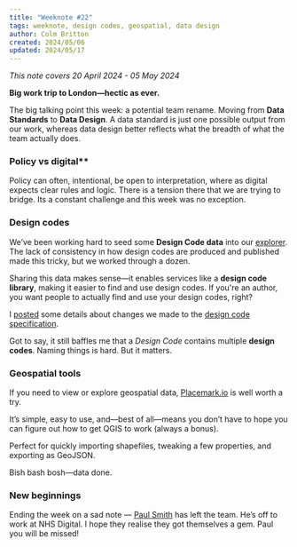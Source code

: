```yaml
---
title: "Weeknote #22"
tags: weeknote, design codes, geospatial, data design
author: Colm Britton
created: 2024/05/06
updated: 2024/05/17
---
```


_This note covers 20 April 2024 - 05 May 2024_

**Big work trip to London—hectic as ever.**

The big talking point this week: a potential team rename. Moving from **Data Standards** to **Data Design**. A data standard is just one possible output from our work, whereas data design better reflects what the breadth of what the team actually does.

### Policy vs digital**

Policy can often, intentional, be open to interpretation, where as digital expects clear rules and logic. There is a tension there that we are trying to bridge. Its a constant challenge and this week was no exception.

### Design codes

We’ve been working hard to seed some **Design Code data** into our [explorer](https://design-code-prototype.planning-data.dev/design-codes). The lack of consistency in how design codes are produced and published made this tricky, but we worked through a dozen.

Sharing this data makes sense—it enables services like a **design code library**, making it easier to find and use design codes. If you're an author, you want people to actually find and use your design codes, right?

I [posted](https://github.com/digital-land/data-standards-backlog/discussions/27#discussioncomment-9315092) some details about changes we made to the [design code specification](https://digital-land.github.io/specification/specification/design-code/).

Got to say, it still baffles me that a *Design Code* contains multiple **design codes**. Naming things is hard. But it matters.

### Geospatial tools

If you need to view or explore geospatial data, [Placemark.io](https://play.placemark.io/) is well worth a try.

It’s simple, easy to use, and—best of all—means you don’t have to hope you can figure out how to get QGIS to work (always a bonus).

Perfect for quickly importing shapefiles, tweaking a few properties, and exporting as GeoJSON.

Bish bash bosh—data done.

### New beginnings

Ending the week on a sad note — [Paul Smith](https://paulsmith.site/) has left the team. He’s off to work at NHS Digital. I hope they realise they got themselves a gem. Paul you will be missed!

